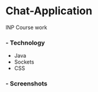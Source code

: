 # Chat-Application
INP Course work

### - Technology
* Java
* Sockets
* CSS

### - Screenshots

<p align="center"><img align="center" alt="" src="" width="" height="" /></p>
<p align="center"><img align="center" alt="" src="" width="" height="" /></p>
<p align="center"><img align="center" alt="" src="" width="" height="" /></p>
<p align="center"><img align="center" alt="" src="" width="" height="" /></p>
